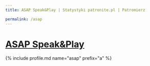 ```yaml
---
title: ASAP Speak&Play | Statystyki patronite.pl | Patromierz

permalink: /asap
---
```


# [ASAP Speak&Play](https://patronite.pl/asap)

{% include profile.md name="asap" prefix="a" %}
